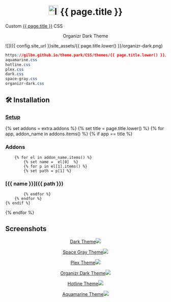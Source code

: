 <h1 align="center"> <img src="{{ config.site_url }}site_assets/{{ page.title.lower() }}/logo.png" alt="logo" width="30" height="30"> {{ page.title }}</h1>

Custom [{{ page.title }}](https://github.com/Radarr/Radarr) CSS

<p align="center"> Organizr Dark Theme </p>

![]({{ config.site_url }}site_assets/{{ page.title.lower() }}/organizr-dark.png)

```css
https://gilbn.github.io/theme.park/CSS/themes/{{ page.title.lower() }}/XXX.css
aquamarine.css
hotline.css
plex.css
dark.css
space-gray.css
organizr-dark.css
```

## 🛠️ Installation

### [Setup](/setup)

{% set addons = extra.addons %}
{% set title = page.title.lower() %}
{% for app, addon_name in addons.items() %}
    {% if app  ==  title %}

### Addons

        {% for el in addon_name.items() %}
            {% set name =  el[0]  %}
            {% for p in el[1].items() %}
            {% set path = p[1] %}

### [{{ name }}]({{ path }})

            {% endfor %}
        {% endfor %}
    {% endif %}
{% endfor %}

## Screenshots

<p align="center">  
<a href="{{ config.site_url }}site_assets/{{ page.title.lower() }}/dark.png">Dark Theme<img src="{{ config.site_url }}site_assets/{{ page.title.lower() }}/dark.png"></img>
</p>

<p align="center">  
<a href="{{ config.site_url }}site_assets/{{ page.title.lower() }}/space-gray.png">Space Gray Theme<img src="{{ config.site_url }}site_assets/{{ page.title.lower() }}/space-gray.png"></img>
</p>

<p align="center">  
<a href="{{ config.site_url }}site_assets/{{ page.title.lower() }}/plex.png">Plex Theme<img src="{{ config.site_url }}site_assets/{{ page.title.lower() }}/plex.png"></img>
</p>

<p align="center">
<a href="{{ config.site_url }}site_assets/{{ page.title.lower() }}/organizr-dark.png">Organizr Dark Theme<img src="{{ config.site_url }}site_assets/{{ page.title.lower() }}/organizr-dark.png"></img>
</p>

<p align="center">
<a href="{{ config.site_url }}site_assets/{{ page.title.lower() }}/hotline.png">Hotline Theme<img src="{{ config.site_url }}site_assets/{{ page.title.lower() }}/hotline.png"></img>
</p>

<p align="center">
<a href="{{ config.site_url }}site_assets/{{ page.title.lower() }}/aquamarine.png">Aquamarine Theme<img src="{{ config.site_url }}site_assets/{{ page.title.lower() }}/aquamarine.png"></img>
</p>
